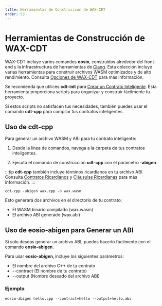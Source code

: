 ```yaml
---
title: Herramientas de Construcción de WAX-CDT
order: 53
---
```


# Herramientas de Construcción de WAX-CDT

WAX-CDT incluye varios comandos **eosio**, construidos alrededor del front-end y la infraestructura de herramientas de <a href="https://clang.llvm.org/" target="_blank">Clang</a>. Esta colección incluye varias herramientas para construir archivos WASM optimizados y de alto rendimiento. Consulta [Opciones de WAX-CDT](/es/build/tools/cdt_options) para más información.

Se recomienda que utilices **cdt-init** para [Crear un Contrato Inteligente](/es/build/dapp-development/wax-cdt/cdt_use.html#compile-hello-world). Esta herramienta proporciona scripts para organizar y construir fácilmente tu proyecto.

Si estos scripts no satisfacen tus necesidades, también puedes usar el comando **cdt-cpp** para compilar tus contratos inteligentes.

## Uso de cdt-cpp

Para generar un archivo WASM y ABI para tu contrato inteligente:

1. Desde la línea de comandos, navega a la carpeta de tus contratos inteligentes.

2. Ejecuta el comando de construcción **cdt-cpp** con el parámetro **-abigen**.

:::tip
<strong>cdt-cpp</strong> también incluye términos ricardianos en tu archivo ABI. Consulta [Contratos Ricardianos](/es/build/tools/ricardian_contract) y [Cláusulas Ricardianas](/es/build/tools/ricardian_clause) para más información.
:::

```
cdt-cpp -abigen wax.cpp -o wax.wasm
```

Esto generará dos archivos en el directorio de tu contrato:

* El WASM binario compilado (wax.wasm)
* El archivo ABI generado (wax.abi)

## Uso de eosio-abigen para Generar un ABI

Si solo deseas generar un archivo ABI, puedes hacerlo fácilmente con el comando **eosio-abigen**.

Para usar **eosio-abigen**, incluye los siguientes parámetros:

- El nombre del archivo C++ de tu contrato
- --contract (El nombre de tu contrato)
- --output (Nombre deseado del archivo ABI)

### Ejemplo

```
eosio-abigen hello.cpp --contract=hello --output=hello.abi
```
